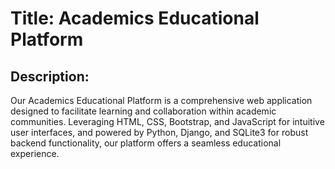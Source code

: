 # Title: Academics Educational Platform

## Description:
Our Academics Educational Platform is a comprehensive web application designed to facilitate learning and collaboration within academic communities. Leveraging HTML, CSS, Bootstrap, and JavaScript for intuitive user interfaces, and powered by Python, Django, and SQLite3 for robust backend functionality, our platform offers a seamless educational experience.
